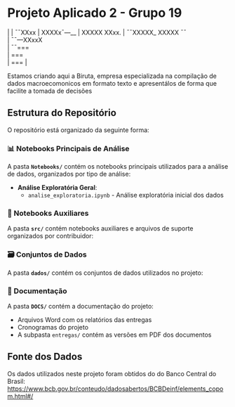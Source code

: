 # Projeto Aplicado 2 - Grupo 19

 |
 | ¯¯XXxx
 |   XXXXx¯––__
 |   XXXXX     XXxx.
 | ¯¯XXXXX_    XXXXX ¯¯\
 |         ¯¯––XXxxX    \
 |                 ¯¯\===\
 |                    \===\
 |                     \===
 |

Estamos criando aqui a Biruta, empresa especializada na compilação de dados macroecomonicos em formato texto e apresentálos de forma que facilite a tomada de decisões

## Estrutura do Repositório

O repositório está organizado da seguinte forma:

### 📊 Notebooks Principais de Análise

A pasta **`Notebooks/`** contém os notebooks principais utilizados para a análise de dados, organizados por tipo de análise:

- **Análise Exploratória Geral**:
  - `analise_exploratoria.ipynb` - Análise exploratória inicial dos dados



### 📁 Notebooks Auxiliares

A pasta **`src/`** contém notebooks auxiliares e arquivos de suporte organizados por contribuidor:



### 🗃️ Conjuntos de Dados

A pasta **`dados/`** contém os conjuntos de dados utilizados no projeto:


### 📑 Documentação

A pasta **`DOCS/`** contém a documentação do projeto:

- Arquivos Word com os relatórios das entregas
- Cronogramas do projeto
- A subpasta `entregas/` contém as versões em PDF dos documentos

## Fonte dos Dados

Os dados utilizados neste projeto foram obtidos do do Banco Central do Brasil:
https://www.bcb.gov.br/conteudo/dadosabertos/BCBDeinf/elements_copom.html#/
